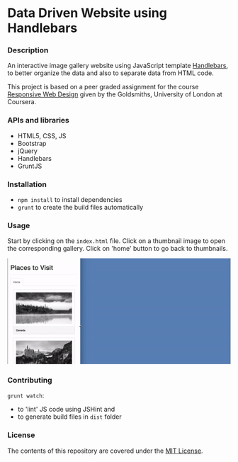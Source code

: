 # Data Driven Website using Handlebars

### Description 

An interactive image gallery website using JavaScript template [Handlebars](http://handlebarsjs.com/), to better organize the data and also to separate data from HTML code.

This project is based on a peer graded assignment for the course [Responsive Web Design](https://www.coursera.org/learn/responsive-web-design)  given by the Goldsmiths, University of London at Coursera.

### APIs and libraries
- HTML5, CSS, JS
- Bootstrap
- jQuery
- Handlebars
- GruntJS

### Installation
- `npm install` to install dependencies
- `grunt` to create the build files automatically

### Usage
Start by clicking on the `index.html` file. Click on a thumbnail image to open the corresponding gallery. Click on 'home' button to go back to thumbnails.

![Demo gif](demo_gif/demo.gif)

### Contributing
`grunt watch`:
- to 'lint' JS code using JSHint and 
- to generate build files in `dist` folder

### License

The contents of this repository are covered under the [MIT License](License.md).
